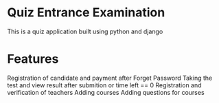 # Quiz Entrance Examination
This is a quiz application built using python and django

# Features
Registration of candidate and payment after
Forget Password
Taking the test and view result after submition or time left == 0
Registration and verification of teachers 
Adding courses
Adding questions for courses  